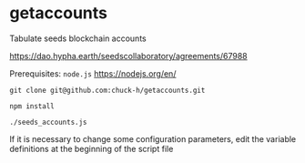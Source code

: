 # getaccounts
Tabulate seeds blockchain accounts

https://dao.hypha.earth/seedscollaboratory/agreements/67988

Prerequisites: `node.js` https://nodejs.org/en/ 


```
git clone git@github.com:chuck-h/getaccounts.git 
```
```
npm install
```
```
./seeds_accounts.js
```

If it is necessary to change some configuration parameters, edit the variable definitions at the beginning of the script file

